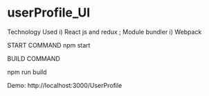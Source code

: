 # userProfile_UI

Technology Used
  i) React js and redux ;
Module bundler
  i) Webpack
  
  START COMMAND
    npm start
    
  BUILD COMMAND
   
   npm run build
   
   Demo: http://localhost:3000/UserProfile
  
